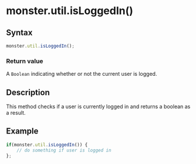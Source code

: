 # monster.util.isLoggedIn()

## Syntax
```javascript
monster.util.isLoggedIn();
```

### Return value
A `Boolean` indicating whether or not the current user is logged.

## Description
This method checks if a user is currently logged in and returns a boolean as a result.

## Example
```javascript
if(monster.util.isLoggedIn()) {
	// do something if user is logged in
};
```
